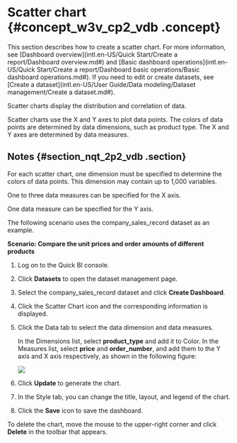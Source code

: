 # Scatter chart {#concept_w3v_cp2_vdb .concept}

This section describes how to create a scatter chart. For more information, see [Dashboard overview](intl.en-US/Quick Start/Create a report/Dashboard overview.md#) and [Basic dashboard operations](intl.en-US/Quick Start/Create a report/Dashboard basic operations/Basic dashboard operations.md#). If you need to edit or create datasets, see [Create a dataset](intl.en-US/User Guide/Data modeling/Dataset management/Create a dataset.md#).

Scatter charts display the distribution and correlation of data.

Scatter charts use the X and Y axes to plot data points. The colors of data points are determined by data dimensions, such as product type. The X and Y axes are determined by data measures.

## Notes {#section_nqt_2p2_vdb .section}

For each scatter chart, one dimension must be specified to determine the colors of data points. This dimension may contain up to 1,000 variables.

One to three data measures can be specified for the X axis.

One data measure can be specified for the Y axis.

The following scenario uses the company\_sales\_record dataset as an example.

**Scenario: Compare the unit prices and order amounts of different products**

1.  Log on to the Quick BI console.
2.  Click **Datasets** to open the dataset management page.
3.  Select the company\_sales\_record dataset and click **Create Dashboard**.
4.  Click the Scatter Chart icon and the corresponding information is displayed.
5.  Click the Data tab to select the data dimension and data measures.

    In the Dimensions list, select **product\_type** and add it to Color. In the Measures list, select **price** and **order\_number**, and add them to the Y axis and X axis respectively, as shown in the following figure:

    ![](http://static-aliyun-doc.oss-cn-hangzhou.aliyuncs.com/assets/img/9134/15447038781750_en-US.png)

6.  Click **Update** to generate the chart.
7.  In the Style tab, you can change the title, layout, and legend of the chart.
8.  Click the **Save** icon to save the dashboard.

To delete the chart, move the mouse to the upper-right corner and click **Delete** in the toolbar that appears.

